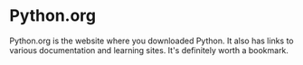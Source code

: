 # Python.org

Python.org is the website where you downloaded Python.  It also has links to various documentation and learning sites.  It's definitely worth a bookmark. &#x20;
